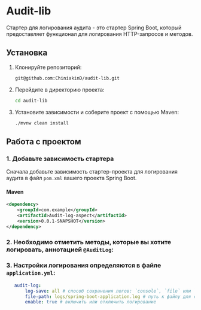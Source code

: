 # Audit-lib

Стартер для логирования аудита - это стартер Spring Boot, который предоставляет функционал для логирования HTTP-запросов и методов. 
## Установка

1. Клонируйте репозиторий:
    ```bash
    git@github.com:ChiniakinD/audit-lib.git
    ```
2. Перейдите в директорию проекта:
    ```bash
    cd audit-lib
    ```
3. Установите зависимости и соберите проект с помощью Maven:
    ```bash
    ./mvnw clean install
    ```

## Работа с проектом

### 1. Добавьте зависимость стартера

Сначала добавьте зависимость стартер-проекта для логирования аудита в файл `pom.xml` вашего проекта Spring Boot.

#### Maven

```xml
<dependency>
    <groupId>com.example</groupId>
    <artifactId>Audit-log-aspect</artifactId>
    <version>0.0.1-SNAPSHOT</version>
</dependency>
```

### 2. Необходимо отметить методы, которые вы хотите логировать, аннотацией `@AuditLog`:
### 3. Настройки логирования определяются в файле `application.yml`:
```yml
   audit-log:
       log-save: all # способ сохранения логов: `console`, `file` или `all` (по умолчанию `all`)
       file-path: logs/spring-boot-application.log # путь к файлу для сохранения логов
       enable: true # включить или отключить логирование
   ```
